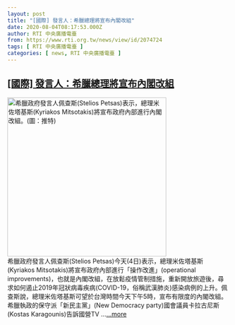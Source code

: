 ```yaml
---
layout: post
title: "[國際] 發言人：希臘總理將宣布內閣改組"
date: 2020-08-04T08:17:53.000Z
author: RTI 中央廣播電臺
from: https://www.rti.org.tw/news/view/id/2074724
tags: [ RTI 中央廣播電臺 ]
categories: [ news, RTI 中央廣播電臺 ]
---
```

<!--1596529073000-->
[[國際] 發言人：希臘總理將宣布內閣改組](https://www.rti.org.tw/news/view/id/2074724)
------

<div>
<img src="https://static.rti.org.tw/assets/thumbnails/2020/08/04/6a3c74a4357a2f66cc982bd59746c9d5.jpg" width="360" alt="希臘政府發言人佩查斯(Stelios Petsas)表示，總理米佐塔基斯(Kyriakos Mitsotakis)將宣布政府內部進行內閣改組。(圖：推特)" title="希臘政府發言人佩查斯(Stelios Petsas)表示，總理米佐塔基斯(Kyriakos Mitsotakis)將宣布政府內部進行內閣改組。(圖：推特)"><br>希臘政府發言人佩查斯(Stelios Petsas)今天(4日)表示，總理米佐塔基斯(Kyriakos Mitsotakis)將宣布政府內部進行「操作改進」(operational improvements)，也就是內閣改組，在放鬆疫情管制措施，重新開放旅遊後，尋求如何遏止2019年冠狀病毒疾病(COVID-19，俗稱武漢肺炎)感染病例的上升。佩查斯說，總理米佐塔基斯可望於台灣時間今天下午5時，宣布有限度的內閣改組。希臘執政的保守派「新民主黨」(New Democracy party)國會議員卡拉古尼斯(Kostas Karagounis)告訴國營TV ...<a target="_blank" href="https://www.rti.org.tw/news/view/id/2074724">...more</a>
</div>
